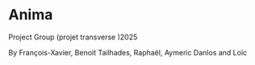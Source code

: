 # Anima
Project Group (projet transverse )2025

By François-Xavier, Benoit Tailhades, Raphaël, Aymeric Danlos and Loïc
